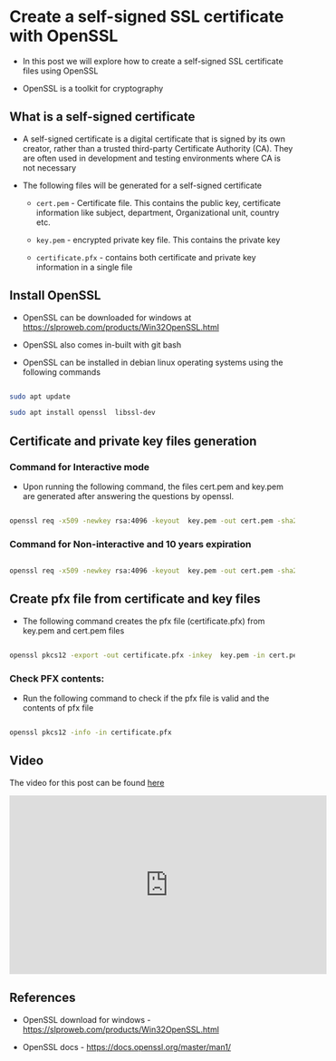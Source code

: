 # Create a self-signed SSL certificate with OpenSSL
- In this post we will explore how to create a self-signed SSL certificate files using OpenSSL

- OpenSSL is a toolkit for cryptography

## What is a self-signed certificate

- A self-signed certificate is a digital certificate that is signed by its own creator, rather than a trusted third-party Certificate Authority (CA). They are often used in development and testing environments where CA is not necessary

- The following files will be generated for a self-signed certificate

	- `cert.pem` - Certificate file. This contains the public key, certificate information like subject, department, Organizational unit, country etc.

	- `key.pem` - encrypted private key file. This contains the private key

	- `certificate.pfx` - contains both certificate and private key information in a single file

## Install OpenSSL

- OpenSSL can be downloaded for windows at https://slproweb.com/products/Win32OpenSSL.html

- OpenSSL also comes in-built with git bash

- OpenSSL can be installed in debian  linux operating systems using the following commands

```bash

sudo apt update

sudo apt install openssl  libssl-dev

```

## Certificate and private key files generation

### Command for Interactive mode

- Upon running the following command, the files cert.pem and key.pem are generated after answering the questions by openssl.

```bash

openssl req -x509 -newkey rsa:4096 -keyout  key.pem -out cert.pem -sha256 -days 365

```

### Command for Non-interactive and 10 years expiration

```bash

openssl req -x509 -newkey rsa:4096 -keyout  key.pem -out cert.pem -sha256 -days 3650 -nodes -subj "/C=XX/ST=StateName/L=CityName/O=CompanyName/OU=CompanySectionName/CN=CommonNameOrHostname"

```

## Create pfx file from certificate and key files

- The following command creates the pfx file (certificate.pfx) from key.pem and cert.pem files

```bash

openssl pkcs12 -export -out certificate.pfx -inkey  key.pem -in cert.pem

```

### Check PFX contents:

- Run the following command to check if the pfx file is valid and the contents of pfx file

```bash

openssl pkcs12 -info -in certificate.pfx

```

## Video
The video for this post can be found [here](https://youtu.be/RdzfnAcrLtU?si=j3ZFItZNcLobL_ry)

<iframe width="560" height="315" src="https://www.youtube.com/embed/RdzfnAcrLtU?si=j3ZFItZNcLobL_ry" title="YouTube video player" frameborder="0" allow="accelerometer; autoplay; clipboard-write; encrypted-media; gyroscope; picture-in-picture; web-share" referrerpolicy="strict-origin-when-cross-origin" allowfullscreen></iframe>

## References

- OpenSSL download for windows - https://slproweb.com/products/Win32OpenSSL.html

- OpenSSL docs - https://docs.openssl.org/master/man1/
<!--stackedit_data:
eyJoaXN0b3J5IjpbLTE3MTM2MzE1NzAsLTExNTgzNzQ4MzUsLT
YzMDA2NTg5NiwtMTU4MTM4OTgyNF19
-->